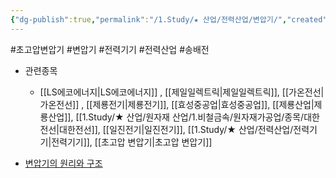 ```yaml
---
{"dg-publish":true,"permalink":"/1.Study/★ 산업/전력산업/변압기/","created":"2024-06-04T17:25:50.635+09:00","updated":"2025-06-26T16:56:09.513+09:00"}
---
```


#초고압변압기 #변압기 #전력기기 #전력산업 #송배전 

- 관련종목
	-  [[LS에코에너지\|LS에코에너지]] , [[제일일렉트릭\|제일일렉트릭]], [[가온전선\|가온전선]] , [[제룡전기\|제룡전기]], [[효성중공업\|효성중공업]], [[제룡산업\|제룡산업]], [[1.Study/★ 산업/원자재 산업/1.비철금속/원자재가공업/종목/대한전선\|대한전선]], [[일진전기\|일진전기]], [[1.Study/★ 산업/전력산업/전력기기\|전력기기]], [[초고압 변압기\|초고압 변압기]]

- [변압기의 원리와 구조](10.23_상승%20가도%20속%20체크포인트.pdf#page=16&selection=19,0,24,2&color=yellow)